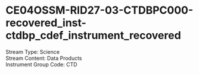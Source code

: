 # CE04OSSM-RID27-03-CTDBPC000-recovered_inst-ctdbp_cdef_instrument_recovered

Stream Type: Science<br>
Stream Content: Data Products<br>
Instrument Group Code: CTD<br>
